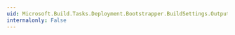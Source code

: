 ```yaml
---
uid: Microsoft.Build.Tasks.Deployment.Bootstrapper.BuildSettings.OutputPath
internalonly: False
---
```

